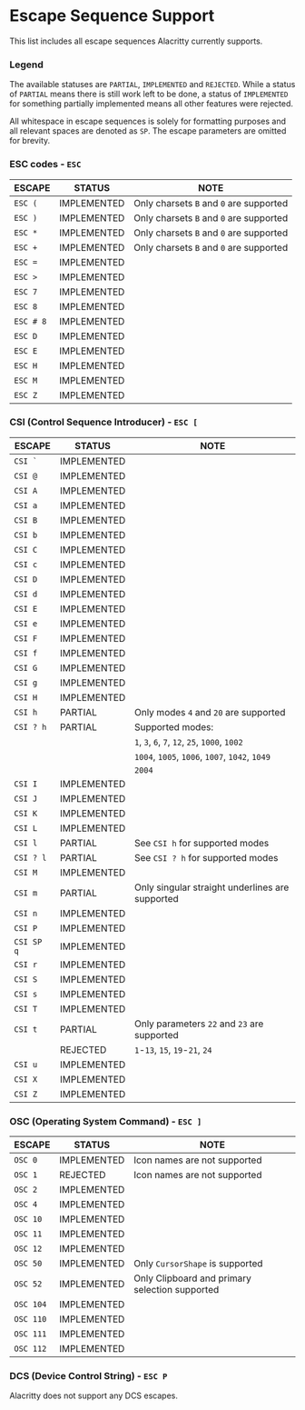 # Escape Sequence Support

This list includes all escape sequences Alacritty currently supports.

### Legend

The available statuses are `PARTIAL`, `IMPLEMENTED` and `REJECTED`. While a
status of `PARTIAL` means there is still work left to be done, a status of
`IMPLEMENTED` for something partially implemented means all other features were
rejected.

All whitespace in escape sequences is solely for formatting purposes and all
relevant spaces are denoted as `SP`. The escape parameters are omitted for
brevity.

### ESC codes - `ESC`

| ESCAPE    | STATUS      | NOTE                                               |
| --------- | ----------- | -------------------------------------------------- |
| `ESC (`   | IMPLEMENTED | Only charsets `B` and `0` are supported            |
| `ESC )`   | IMPLEMENTED | Only charsets `B` and `0` are supported            |
| `ESC *`   | IMPLEMENTED | Only charsets `B` and `0` are supported            |
| `ESC +`   | IMPLEMENTED | Only charsets `B` and `0` are supported            |
| `ESC =`   | IMPLEMENTED |                                                    |
| `ESC >`   | IMPLEMENTED |                                                    |
| `ESC 7`   | IMPLEMENTED |                                                    |
| `ESC 8`   | IMPLEMENTED |                                                    |
| `ESC # 8` | IMPLEMENTED |                                                    |
| `ESC D`   | IMPLEMENTED |                                                    |
| `ESC E`   | IMPLEMENTED |                                                    |
| `ESC H`   | IMPLEMENTED |                                                    |
| `ESC M`   | IMPLEMENTED |                                                    |
| `ESC Z`   | IMPLEMENTED |                                                    |

### CSI (Control Sequence Introducer) - `ESC [`

| ESCAPE     | STATUS      | NOTE                                              |
| ---------- | ----------- | ------------------------------------------------- |
| ``CSI ` `` | IMPLEMENTED |                                                   |
| `CSI @`    | IMPLEMENTED |                                                   |
| `CSI A`    | IMPLEMENTED |                                                   |
| `CSI a`    | IMPLEMENTED |                                                   |
| `CSI B`    | IMPLEMENTED |                                                   |
| `CSI b`    | IMPLEMENTED |                                                   |
| `CSI C`    | IMPLEMENTED |                                                   |
| `CSI c`    | IMPLEMENTED |                                                   |
| `CSI D`    | IMPLEMENTED |                                                   |
| `CSI d`    | IMPLEMENTED |                                                   |
| `CSI E`    | IMPLEMENTED |                                                   |
| `CSI e`    | IMPLEMENTED |                                                   |
| `CSI F`    | IMPLEMENTED |                                                   |
| `CSI f`    | IMPLEMENTED |                                                   |
| `CSI G`    | IMPLEMENTED |                                                   |
| `CSI g`    | IMPLEMENTED |                                                   |
| `CSI H`    | IMPLEMENTED |                                                   |
| `CSI h`    | PARTIAL     | Only modes `4` and `20` are supported             |
| `CSI ? h`  | PARTIAL     | Supported modes:                                  |
|            |             |   `1`, `3`, `6`, `7`, `12`, `25`, `1000`, `1002`  |
|            |             |   `1004`, `1005`, `1006`, `1007`, `1042`, `1049`  |
|            |             |   `2004`                                          |
| `CSI I`    | IMPLEMENTED |                                                   |
| `CSI J`    | IMPLEMENTED |                                                   |
| `CSI K`    | IMPLEMENTED |                                                   |
| `CSI L`    | IMPLEMENTED |                                                   |
| `CSI l`    | PARTIAL     | See `CSI h` for supported modes                   |
| `CSI ? l`  | PARTIAL     | See `CSI ? h` for supported modes                 |
| `CSI M`    | IMPLEMENTED |                                                   |
| `CSI m`    | PARTIAL     | Only singular straight underlines are supported   |
| `CSI n`    | IMPLEMENTED |                                                   |
| `CSI P`    | IMPLEMENTED |                                                   |
| `CSI SP q` | IMPLEMENTED |                                                   |
| `CSI r`    | IMPLEMENTED |                                                   |
| `CSI S`    | IMPLEMENTED |                                                   |
| `CSI s`    | IMPLEMENTED |                                                   |
| `CSI T`    | IMPLEMENTED |                                                   |
| `CSI t`    | PARTIAL     | Only parameters `22` and `23` are supported       |
|            | REJECTED    | `1`-`13`, `15`, `19`-`21`, `24`                   |
| `CSI u`    | IMPLEMENTED |                                                   |
| `CSI X`    | IMPLEMENTED |                                                   |
| `CSI Z`    | IMPLEMENTED |                                                   |

### OSC (Operating System Command) - `ESC ]`

| ESCAPE     | STATUS      | NOTE                                               |
| ---------- | ----------- | -------------------------------------------------- |
| `OSC 0`    | IMPLEMENTED | Icon names are not supported                       |
| `OSC 1`    | REJECTED    | Icon names are not supported                       |
| `OSC 2`    | IMPLEMENTED |                                                    |
| `OSC 4`    | IMPLEMENTED |                                                    |
| `OSC 10`   | IMPLEMENTED |                                                    |
| `OSC 11`   | IMPLEMENTED |                                                    |
| `OSC 12`   | IMPLEMENTED |                                                    |
| `OSC 50`   | IMPLEMENTED | Only `CursorShape` is supported                    |
| `OSC 52`   | IMPLEMENTED | Only Clipboard and primary selection supported     |
| `OSC 104`  | IMPLEMENTED |                                                    |
| `OSC 110`  | IMPLEMENTED |                                                    |
| `OSC 111`  | IMPLEMENTED |                                                    |
| `OSC 112`  | IMPLEMENTED |                                                    |

### DCS (Device Control String) - `ESC P`

Alacritty does not support any DCS escapes.
